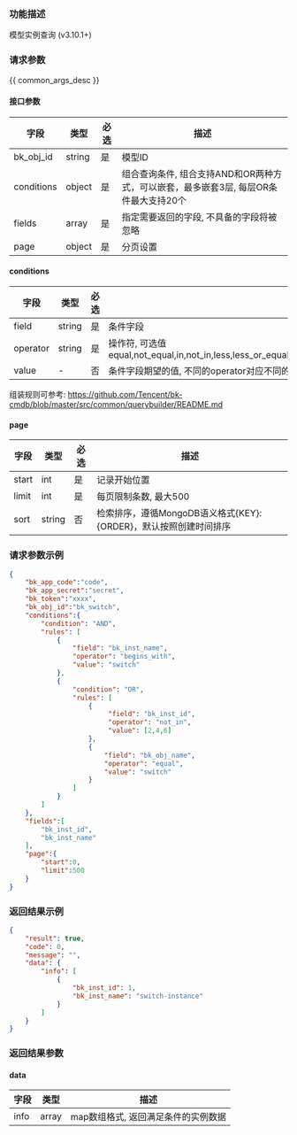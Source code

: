 ### 功能描述

模型实例查询 (v3.10.1+)

### 请求参数

{{ common_args_desc }}

#### 接口参数

|    字段    |  类型  | 必选 | 描述                                                                                  |
|------------|--------|------|---------------------------------------------------------------------------------------|
| bk_obj_id  | string |  是  | 模型ID                                                                                |
| conditions | object |  是  | 组合查询条件,  组合支持AND和OR两种方式，可以嵌套，最多嵌套3层, 每层OR条件最大支持20个 |
| fields     | array  |  是  | 指定需要返回的字段, 不具备的字段将被忽略                                              |
| page       | object |  是  | 分页设置                                                                              |

#### conditions

|   字段   |  类型  | 必选 |  描述                                                                                                    |
|----------|--------|------|----------------------------------------------------------------------------------------------------------|
| field    | string |  是  | 条件字段                                                                                                 |
| operator | string |  是  | 操作符, 可选值 equal,not_equal,in,not_in,less,less_or_equal,greater,greater_or_equal,between,not_between |
| value    |   -    |  否  | 条件字段期望的值, 不同的operator对应不同的value格式, 数组类型值最大支持500个元素                         |

组装规则可参考: https://github.com/Tencent/bk-cmdb/blob/master/src/common/querybuilder/README.md

#### page

|  字段 |  类型  | 必选 |  描述                                                            |
|-------|--------|------|------------------------------------------------------------------|
| start | int    |  是  | 记录开始位置                                                     |
| limit | int    |  是  | 每页限制条数, 最大500                                            |
| sort  | string |  否  | 检索排序，遵循MongoDB语义格式{KEY}:{ORDER}，默认按照创建时间排序 |

### 请求参数示例

```json
{
    "bk_app_code":"code",
    "bk_app_secret":"secret",
    "bk_token":"xxxx",
    "bk_obj_id":"bk_switch",
    "conditions":{
        "condition": "AND",
        "rules": [
            {
                "field": "bk_inst_name",
                "operator": "begins_with",
                "value": "switch"
            },
            {
                "condition": "OR",
                "rules": [
                    {
                         "field": "bk_inst_id",
                         "operator": "not_in",
                         "value": [2,4,6]
                    },
                    {
                        "field": "bk_obj_name",
                        "operator": "equal",
                        "value": "switch"
                    }
                ]
            }
        ]
    },
    "fields":[
        "bk_inst_id",
        "bk_inst_name"
    ],
    "page":{
        "start":0,
        "limit":500
    }
}
```

### 返回结果示例

```json
{
    "result": true,
    "code": 0,
    "message": "",
    "data": {
        "info": [
            {
                "bk_inst_id": 1,
                "bk_inst_name": "switch-instance"
            }
        ]
    }
}
```

### 返回结果参数

#### data

| 字段 | 类型  | 描述                                |
|------|-------|-------------------------------------|
| info | array | map数组格式, 返回满足条件的实例数据 |
